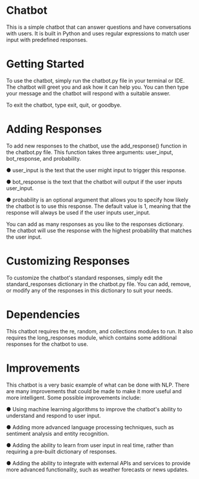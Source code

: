 # Chatbot
This is a simple chatbot that can answer questions and have conversations with users. It is built in Python and uses regular expressions to match user input with predefined responses.

# Getting Started
To use the chatbot, simply run the chatbot.py file in your terminal or IDE. The chatbot will greet you and ask how it can help you. You can then type your message and the chatbot will respond with a suitable answer.

To exit the chatbot, type exit, quit, or goodbye.

# Adding Responses
To add new responses to the chatbot, use the add_response() function in the chatbot.py file. This function takes three arguments: user_input, bot_response, and probability.

● user_input is the text that the user might input to trigger this response.

● bot_response is the text that the chatbot will output if the user inputs user_input.

● probability is an optional argument that allows you to specify how likely the chatbot is to use this response. The default value is 1, meaning that the response will always be used if the user inputs user_input.

You can add as many responses as you like to the responses dictionary. The chatbot will use the response with the highest probability that matches the user input.

# Customizing Responses
To customize the chatbot's standard responses, simply edit the standard_responses dictionary in the chatbot.py file. You can add, remove, or modify any of the responses in this dictionary to suit your needs.

# Dependencies
This chatbot requires the re, random, and collections modules to run. It also requires the long_responses module, which contains some additional responses for the chatbot to use.

# Improvements
This chatbot is a very basic example of what can be done with NLP. There are many improvements that could be made to make it more useful and more intelligent. Some possible improvements include:

● Using machine learning algorithms to improve the chatbot's ability to understand and respond to user input.

● Adding more advanced language processing techniques, such as sentiment analysis and entity recognition.

● Adding the ability to learn from user input in real time, rather than requiring a pre-built dictionary of responses.

● Adding the ability to integrate with external APIs and services to provide more advanced functionality, such as weather forecasts or news updates.
